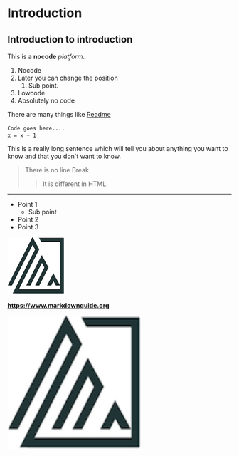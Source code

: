 # Introduction

## Introduction to introduction

This is a **nocode** _platform_.

1. Nocode
1. Later you can change the position
   1. Sub point.
1. Lowcode
1. Absolutely no code

There are many things like [Readme](../README.md)

```
Code goes here....
x = x + 1
```

This is a really long sentence which will tell you about anything you want to know and that you don't want to know.

> There is no line Break.
>
> > It is different in HTML.

---

- Point 1
  - Sub point
- Point 2
- Point 3

![Logo](logo.png)

**<https://www.markdownguide.org>**

<img src="logo.png" alt="drawing" width="300"/>
